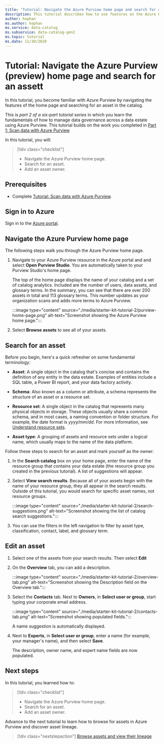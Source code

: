 ```yaml
---
title: 'Tutorial: Navigate the Azure Purview home page and search for an asset'
description: This tutorial describes how to use features on the Azure Purview home page and search in the catalog. 
author: hophan
ms.author: hophan
ms.service: data-catalog
ms.subservice: data-catalog-gen2
ms.topic: tutorial
ms.date: 11/30/2020
---
```


# Tutorial: Navigate the Azure Purview (preview) home page and search for an assett

In this tutorial, you become familiar with Azure Purview by navigating the features of the home page and searching for an asset in the catalog.

This is *part 2 of a six-part tutorial series* in which you learn the fundamentals of how to manage data governance across a data estate using Azure Purview. This tutorial builds on the work you completed in [Part 1: Scan data with Azure Purview](starter-kit-tutorial-1.md)

In this tutorial, you will:

> [!div class="checklist"]
>
> * Navigate the Azure Purview home page.
> * Search for an asset.
> * Add an asset owner.

## Prerequisites

* Complete [Tutorial: Scan data with Azure Purview](starter-kit-tutorial-1.md).

## Sign in to Azure

Sign in to the [Azure portal](https://portal.azure.com).

## Navigate the Azure Purview home page

The following steps walk you through the Azure Purview home page.

1. Navigate to your Azure Purview resource in the Azure portal and and select **Open Purview Studio**. You are automatically taken to your Purview Studio's home page.

   The top of the home page displays the name of your catalog and a set of catalog analytics. Included are the number of users, data assets, and glossary terms. In the summary, you can see that there are over 200 assets in total and 113 glossary terms. This number updates as your organization scans and adds more terms to Azure Purview.

   :::image type="content" source="./media/starter-kit-tutorial-2/purview-home-page.png" alt-text="Screenshot showing the Azure Purview home page.":::

1. Select **Browse assets** to see all of your assets.

## Search for an asset

Before you begin, here's a quick refresher on some fundamental terminology:

* **Asset**: A single object in the catalog that's concise and contains the definition of any entity in the data estate. Examples of entities include a SQL table, a Power BI report, and your data factory activity.
  
* **Schema**: Also known as a column or attribute, a schema represents the structure of an asset or a resource set.

* **Resource set**: A single object in the catalog that represents many physical objects in storage. These objects usually share a common schema, and in most cases, a naming convention or folder structure. For example, the date format is *yyyy/mm/dd*. For more information, see [Understand resource sets](concept-resource-sets.md).

* **Asset type**: A grouping of assets and resource sets under a logical name, which usually maps to the name of the data platform.

Follow these steps to search for an asset and mark yourself as the owner:

1. In the **Search catalog** box on your home page, enter the name of the resource group that contains your data estate (the resource group you created in the previous tutorial). A list of suggestions will appear.

1. Select **View search results**. Because all of your assets begin with the name of your resource group, they all appear in the search results. Outside of this tutorial, you would search for specific asset names, not resource groups.

    :::image type="content" source="./media/starter-kit-tutorial-2/search-suggestions.png" alt-text="Screenshot showing the list of catalog search suggestions.":::

1. You can use the filters in the left navigation to filter by asset type, classification, contact, label, and glossary term.

## Edit an asset

1. Select one of the assets from your search results. Then select **Edit**

1. On the **Overview** tab, you can add a description.

    :::image type="content" source="./media/starter-kit-tutorial-2/overview-tab.png" alt-text="Screenshot showing the Description field on the Overview tab.":::

1. Select the **Contacts** tab. Next to **Owners**, in **Select user or group**, start typing your corporate email address.

    :::image type="content" source="./media/starter-kit-tutorial-2/contacts-tab.png" alt-text="Screenshot showing populated fields.":::

    A name suggestion is automatically displayed.

1. Next to **Experts**, in **Select user or group**,  enter a name (for example, your manager's name), and then select **Save**.

    The description, owner name, and expert name fields are now populated.

## Next steps

In this tutorial, you learned how to:

> [!div class="checklist"]
>
> * Navigate the Azure Purview home page.
> * Search for an asset.
> * Add an asset owner.

Advance to the next tutorial to learn how to browse for assets in Azure Purview and discover asset lineage.

> [!div class="nextstepaction"]
> [Browse assets and view their lineage](starter-kit-tutorial-3.md)
